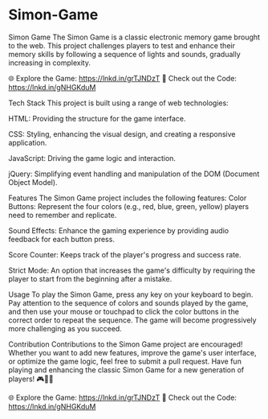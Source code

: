 # Simon-Game

Simon Game
The Simon Game is a classic electronic memory game brought to the web.
This project challenges players to test and enhance their memory skills by following a sequence of lights and sounds, gradually increasing in complexity.

🌐 Explore the Game: https://lnkd.in/grTJNDzT
🔗 Check out the Code: https://lnkd.in/gNHGKduM

Tech Stack
This project is built using a range of web technologies:

HTML: Providing the structure for the game interface.

CSS: Styling, enhancing the visual design, and creating a responsive application.

JavaScript: Driving the game logic and interaction.

jQuery: Simplifying event handling and manipulation of the DOM (Document Object Model).

Features
The Simon Game project includes the following features:
Color Buttons: Represent the four colors (e.g., red, blue, green, yellow) players need to remember and replicate.

Sound Effects: Enhance the gaming experience by providing audio feedback for each button press.

Score Counter: Keeps track of the player's progress and success rate.

Strict Mode: An option that increases the game's difficulty by requiring the player to start from the beginning after a mistake.

Usage
To play the Simon Game, press any key on your keyboard to begin.
Pay attention to the sequence of colors and sounds played by the game, and then use your mouse or touchpad to click the color buttons
in the correct order to repeat the sequence. The game will become progressively more challenging as you succeed.

Contribution
Contributions to the Simon Game project are encouraged! Whether you want to add new features, improve the game's user interface,
or optimize the game logic, feel free to submit a pull request.
Have fun playing and enhancing the classic Simon Game for a new generation of players! 🎮🧠🎉

🌐 Explore the Game: https://lnkd.in/grTJNDzT
🔗 Check out the Code: https://lnkd.in/gNHGKduM
